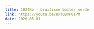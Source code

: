 ```yaml
---
title: 1024Ko - bruitisme boiler merde 
link: https://youtu.be/8xYQBVF0zPM
date: 2020-05-01
---
```

